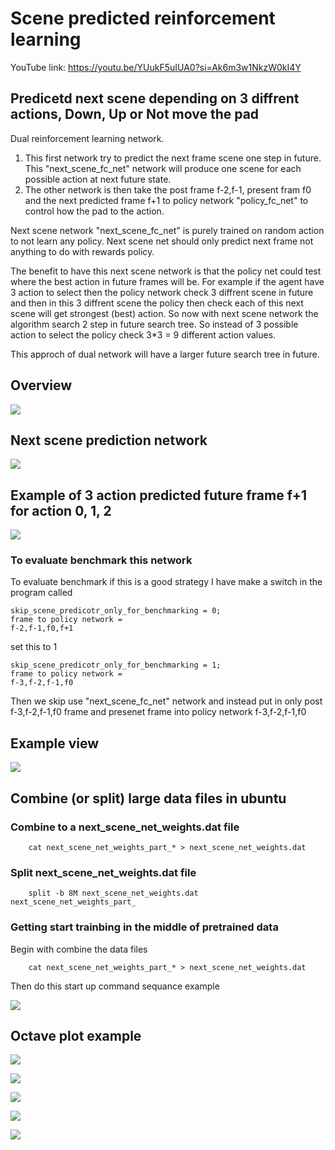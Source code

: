 # Scene predicted reinforcement learning
YouTube link:
https://youtu.be/YUukF5uIUA0?si=Ak6m3w1NkzW0kI4Y

## Predicetd next scene depending on 3 diffrent actions, Down, Up or Not move the pad

Dual reinforcement learning network.
1. This first network try to predict the next frame scene one step in future. This "next_scene_fc_net" network will produce one scene for each possible action at next future state.
2. The other network is then take the post frame f-2,f-1, present fram f0 and the next predicted frame f+1 to policy network "policy_fc_net" to control how the pad to the action.

Next scene network "next_scene_fc_net" is purely trained on random action to not learn any policy. Next scene net should only predict next frame not anything to do with rewards policy. 

The benefit to have this next scene network is that the policy net could test where the best action in future frames will be.
For example if the agent have 3 action to select then the policy network check 3 diffrent scene in future and then in this 3 diffrent scene the policy then check each of this next scene will 
get strongest (best) action. So now with next scene network the algorithm search 2 step in future search tree. So instead of 3 possible action to select the policy check 3*3 = 9 different action values.

This approch of dual network will have a larger future search tree in future.

## Overview

![](overview.png)

## Next scene prediction network 

![](next_scene_prediction_network.png)

## Example of 3 action predicted future frame f+1 for action 0, 1, 2

![](ball_close_to_pad_example_zoomed_in.png)

### To evaluate benchmark this network
To evaluate benchmark if this is a good strategy I have make a switch in the program called 

    skip_scene_predicotr_only_for_benchmarking = 0;
    frame to policy network = 
    f-2,f-1,f0,f+1
    
set this to 1

    skip_scene_predicotr_only_for_benchmarking = 1;
    frame to policy network = 
    f-3,f-2,f-1,f0

Then we skip use "next_scene_fc_net" network 
and instead put in only post f-3,f-2,f-1,f0 frame and presenet frame into policy network f-3,f-2,f-1,f0 

## Example view

![](example.png)

## Combine (or split) large data files in ubuntu

### Combine to a next_scene_net_weights.dat file

        cat next_scene_net_weights_part_* > next_scene_net_weights.dat

### Split next_scene_net_weights.dat file
        split -b 8M next_scene_net_weights.dat next_scene_net_weights_part_

### Getting start trainbing in the middle of pretrained data

Begin with combine the data files

        cat next_scene_net_weights_part_* > next_scene_net_weights.dat

Then do this start up command sequance example

![](getting_started_in_middle.png)

## Octave plot example

![](octave/octave_example.png)

![](octave/octave_example2.png)

![](octave/octave_example3.png)

![](in_middle_traning_example2.png)

![](all_from_begining_slower_learning_rate.png)

        



